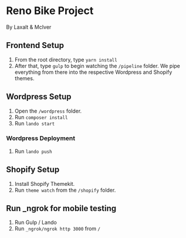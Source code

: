 # Reno Bike Project
By Laxalt & McIver

## Frontend Setup
1. From the root directory, type `yarn install`
2. After that, type `gulp` to begin watching the `/pipeline` folder. We pipe everything from there into the respective Wordpress and Shopify themes.

## Wordpress Setup
1. Open the `/wordpress` folder. 
2. Run `composer install`
3. Run `lando start`

### Wordpress Deployment
1. Run `lando push` 

## Shopify Setup
1. Install Shopify Themekit.
2. Run `theme watch` from the `/shopify` folder.

## Run _ngrok for mobile testing
1. Run Gulp / Lando
2. Run `_ngrok/ngrok http 3000` from `/`